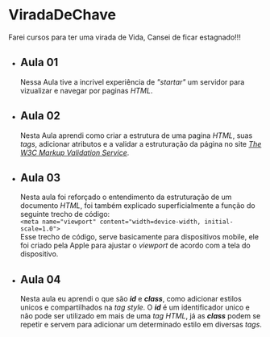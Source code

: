 # ViradaDeChave
Farei cursos para ter uma virada de Vida, Cansei de ficar estagnado!!!

* Aula 01
  - 
  Nessa Aula tive a incrivel experiência de _"startar"_ um servidor para vizualizar e navegar por paginas _HTML_.

* Aula 02
  -
  Nesta Aula aprendi como criar a estrutura de uma pagina _HTML_, suas _tags_, adicionar atributos e a validar a estruturação da página no site _[The W3C Markup Validation Service](https://validator.w3.org/#validate_by_input)_.  

* Aula 03
  -
  Nesta aula foi reforçado o entendimento da estruturação de um documento _HTML_, foi também explicado superficialmente a função do seguinte trecho de código:  
  `<meta name="viewport" content="width=device-width, initial-scale=1.0">`  
  Esse trecho de código, serve basicamente para dispositivos mobile, ele foi criado pela Apple para ajustar o _viewport_ de acordo com a tela do dispositivo.

* Aula 04
  -
  Nesta aula eu aprendi o que são **_id_** e **_class_**, como adicionar estilos unicos e compartilhados na _tag style_. O **_id_** é um identificador unico e não pode ser utilizado em mais de uma _tag HTML_, já as **_class_** podem se repetir e servem para adicionar um determinado estilo em diversas _tags_.